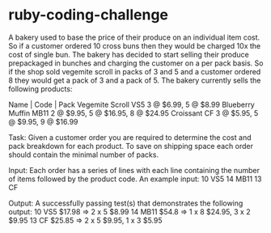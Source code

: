 # ruby-coding-challenge

A bakery used to base the price of their produce on an individual item cost. So if a customer ordered 10 cross buns then they would be charged 10x the cost of single bun. The bakery has decided to start selling their produce prepackaged in bunches and charging the customer on a per pack basis. So if the shop sold vegemite scroll in packs of 3 and 5 and a customer ordered 8 they would get a pack of 3 and a pack of 5. The bakery currently sells the following products:

Name | Code | Pack Vegemite Scroll VS5 3 @ $6.99, 5 @ $8.99 Blueberry Muffin MB11 2 @ $9.95, 5 @ $16.95, 8 @ $24.95 Croissant CF 3 @ $5.95, 5 @ $9.95, 9 @ $16.99

Task: Given a customer order you are required to determine the cost and pack breakdown for each product. To save on shipping space each order should contain the minimal number of packs.

Input: Each order has a series of lines with each line containing the number of items followed by the product code. An example input: 10 VS5 14 MB11 13 CF

Output: A successfully passing test(s) that demonstrates the following output: 10 VS5 $17.98 => 2 x 5 $8.99 14 MB11 $54.8 => 1 x 8 $24.95, 3 x 2 $9.95 13 CF $25.85 => 2 x 5 $9.95, 1 x 3 $5.95